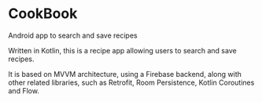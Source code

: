 # CookBook
Android app to search and save recipes

Written in Kotlin, this is a recipe app allowing users to search and save recipes.

It is based on MVVM architecture, using a Firebase backend, along with other related libraries,
such as Retrofit, Room Persistence, Kotlin Coroutines and Flow.
